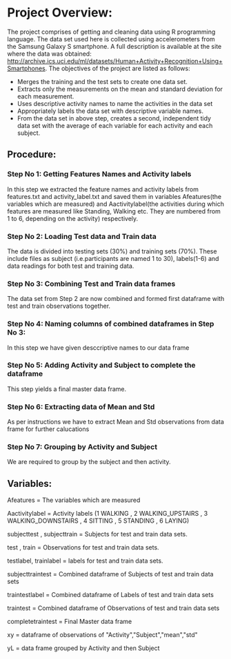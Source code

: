 # Project Overview:
The project comprises of getting and cleaning data using R programming language. The data set used here is collected using accelerometers from the Samsung Galaxy S smartphone. A full description is available at the site where the data was obtained: http://archive.ics.uci.edu/ml/datasets/Human+Activity+Recognition+Using+Smartphones. The objectives of the project are listed as follows:
- Merges the training and the test sets to create one data set.
- Extracts only the measurements on the mean and standard deviation for each measurement. 
- Uses descriptive activity names to name the activities in the data set
- Appropriately labels the data set with descriptive variable names. 
- From the data set in above step, creates a second, independent tidy data set with the average of each variable for each activity and each subject.

## Procedure:

### Step No 1: Getting Features Names and Activity labels
In this step we extracted the feature names and activity labels from features.txt and activity_label.txt and saved them in variables Afeatures(the variables which are measured) and Aactivitylabel(the activities during which features are measured like Standing, Walking etc. They are numbered from 1 to 6, depending on the activity) respectively.

### Step No 2: Loading Test data and Train data
The data is divided into testing sets (30%) and training sets (70%). These include files as subject (i.e.participants are named 1 to 30), labels(1-6) and data readings for both test and training data.

### Step No 3: Combining Test and Train data frames
The data set from Step 2 are now combined and formed first dataframe with test and train observations together.

### Step No 4: Naming columns of combined dataframes in Step No 3:
In this step we have given desccriptive names to our data frame

### Step No 5: Adding Activity and Subject to complete the dataframe
This step yields a final master data frame.

### Step No 6: Extracting data of Mean and Std
As per instructions we have to extract Mean and Std observations from data frame for further calucations

### Step No 7: Grouping by Activity and Subject
We are required to group by the subject and then activity.

## Variables:
Afeatures = The variables which are measured

Aactivitylabel = Activity labels (1 WALKING , 2 WALKING_UPSTAIRS , 3 WALKING_DOWNSTAIRS , 4 SITTING , 5 STANDING , 6 LAYING)

subjecttest , subjecttrain = Subjects for test and train data sets.

test , train = Observations for test and train data sets.

testlabel, trainlabel = labels for test and train data sets.

subjecttraintest = Combined dataframe of Subjects of test and train data sets

traintestlabel = Combined dataframe of Labels of test and train data sets

traintest = Combined dataframe of Observations of test and train data sets

completetraintest = Final Master data frame

xy = dataframe of observations of "Activity","Subject","mean","std"

yL = data frame grouped by Activity and then Subject
